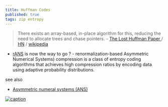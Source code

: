 ```yaml
---
title: Huffman Codes
published: true
tags: zip entropy
---
```

> There exists an array-based, in-place algorithm for this, reducing the need to allocate trees and chase pointers. - [The Lost Huffman Paper ](https://cbloomrants.blogspot.com/2010/08/08-12-10-lost-huffman-paper.html) / [HN](https://news.ycombinator.com/item?id=40872332) / [wikipedia](https://en.wikipedia.org/wiki/Huffman_coding)

- [rANS](https://github.com/DarekKrawczyk/rANS-Compressor) is now the way to go ? - renormalization-based Asymmetric Numerical Systems) compression is a class of entropy coding algorithms that achieves high compression ratios by encoding data using adaptive probability distributions. 

see also
- [Asymmetric numeral systems (ANS)](https://en.wikipedia.org/wiki/Asymmetric_numeral_systems)

[![caption](https://external-content.duckduckgo.com/iu/?u=http%3A%2F%2Fvias.org%2Fencyclopedia%2Fimg%2Fa106b.gif&f=1&nofb=1&ipt=f55e2fa96caa349e33716776e2373f42873dd65bc980bccfea4ca9881e4f5deb&ipo=images)](http://vias.org/encyclopedia/huffman_coding.html)
